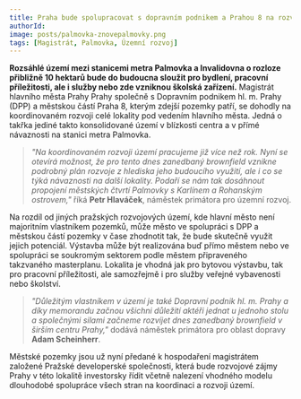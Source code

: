 ```yaml
---
title: Praha bude spolupracovat s dopravním podnikem a Prahou 8 na rozvoji Palmovky
authorId:
image: posts/palmovka-znovepalmovky.png
tags: [Magistrát, Palmovka, Územní rozvoj]
---
```


**Rozsáhlé území mezi stanicemi metra Palmovka a Invalidovna o rozloze přibližně 10 hektarů bude do budoucna sloužit pro bydlení, pracovní příležitosti, ale i služby nebo zde vzniknou školská zařízení.** Magistrát hlavního města Prahy Prahy společně s Dopravním podnikem hl. m. Prahy (DPP) a městskou částí Praha 8, kterým zdejší pozemky patří, se dohodly na koordinovaném rozvoji celé lokality pod vedením hlavního města. Jedná o takřka jediné takto konsolidované území v blízkosti centra a v přímé návaznosti na stanici metra Palmovka.

> *"Na koordinovaném rozvoji území pracujeme již více než rok. Nyní se otevírá možnost, že pro tento dnes zanedbaný brownfield vznikne podrobný plán rozvoje z hlediska jeho budoucího využití, ale i co se týká návaznosti na další lokality. Podaří se nám tak dosáhnout propojení městských čtvrtí Palmovky s Karlínem a Rohanským ostrovem,"* říká **Petr Hlaváček**, náměstek primátora pro územní rozvoj.

Na rozdíl od jiných pražských rozvojových území, kde hlavní město není majoritním vlastníkem pozemků, může město ve spolupráci s DPP a městskou částí pozemky v čase zhodnotit tak, že bude skutečně využit jejich potenciál. Výstavba může být realizována buď přímo městem nebo ve spolupráci se soukromým sektorem podle městem připraveného takzvaného masterplanu. Lokalita je vhodná jak pro bytovou výstavbu, tak pro pracovní příležitosti, ale samozřejmě i pro služby veřejné vybavenosti nebo školství.

> *"Důležitým vlastníkem v území je také Dopravní podnik hl. m. Prahy a díky memorandu začnou všichni důležití aktéři jednat u jednoho stolu a společnými silami začneme rozvíjet dnes zanedbaný brownfield v širším centru Prahy,"* dodává náměstek primátora pro oblast dopravy **Adam Scheinherr**.

Městské pozemky jsou už nyní předané k hospodaření magistrátem založené Pražské developerské společnosti, která bude rozvojové zájmy Prahy v této lokalitě investorsky řídit včetně nalezení vhodného modelu dlouhodobé spolupráce všech stran na koordinaci a rozvoji území.
